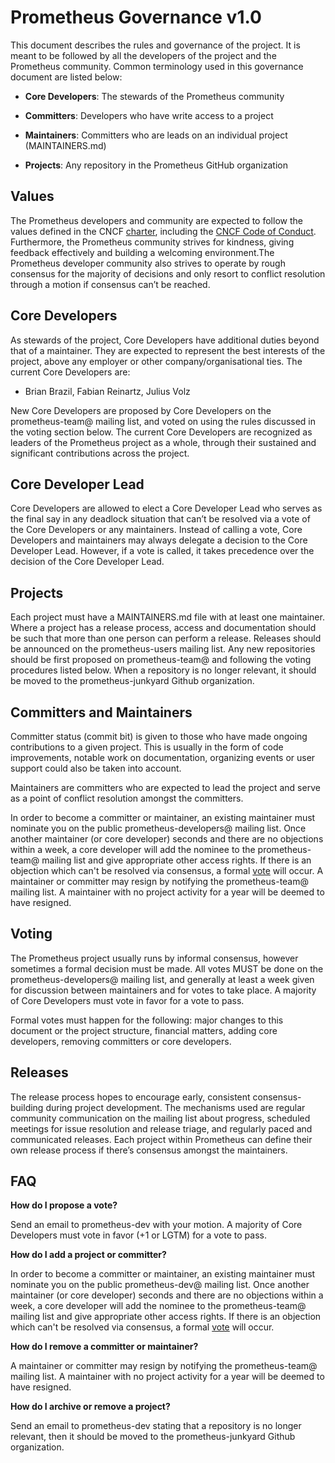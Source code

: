 # Prometheus Governance v1.0

This document describes the rules and governance of the project. It is meant to be followed by all the developers of the project and the Prometheus community. Common terminology used in this governance document are listed below:

* **Core Developers**: The stewards of the Prometheus community

* **Committers**: Developers who have write access to a project

* **Maintainers**: Committers who are leads on an individual project (MAINTAINERS.md)

* **Projects**: Any repository in the Prometheus GitHub organization

## Values

The Prometheus developers and community are expected to follow the values defined in the CNCF [charter](https://www.cncf.io/about/charter/), including the [CNCF Code of Conduct](https://github.com/cncf/foundation/blob/master/code-of-conduct.md). Furthermore, the Prometheus community strives for kindness, giving feedback effectively and building a welcoming environment.The Prometheus developer community also strives to operate by rough consensus for the majority of decisions and only resort to conflict resolution through a motion if consensus can’t be reached.

## Core Developers

As stewards of the project, Core Developers have additional duties beyond that of a maintainer. They are expected to represent the best interests of the project, above any employer or other company/organisational ties. The current Core Developers are:

* Brian Brazil, Fabian Reinartz, Julius Volz

New Core Developers are proposed by Core Developers on the prometheus-team@ mailing list, and voted on using the rules discussed in the voting section below. The current Core Developers are recognized as leaders of the Prometheus project as a whole, through their sustained and significant contributions across the project.

## Core Developer Lead

Core Developers are allowed to elect a Core Developer Lead who serves as the final say in any deadlock situation that can’t be resolved via a vote of the Core Developers or any maintainers. Instead of calling a vote, Core Developers and maintainers may always delegate a decision to the Core Developer Lead. However, if a vote is called, it takes precedence over the decision of the Core Developer Lead.

## Projects

Each project must have a MAINTAINERS.md file with at least one maintainer. Where a project has a release process, access and documentation should be such that more than one person can perform a release. Releases should be announced on the prometheus-users mailing list. Any new repositories should be first proposed on prometheus-team@ and following the voting procedures listed below. When a repository is no longer relevant, it should be moved to the prometheus-junkyard Github organization.

## Committers and Maintainers

Committer status (commit bit) is given to those who have made ongoing contributions to a given project. This is usually in the form of code improvements, notable work on documentation, organizing events or user support could also be taken into account. 

Maintainers are committers who are expected to lead the project and serve as a point of conflict resolution amongst the committers.

In order to become a committer or maintainer, an existing maintainer must nominate you on the public prometheus-developers@ mailing list. Once another maintainer (or core developer) seconds and there are no objections within a week, a core developer will add the nominee to the prometheus-team@ mailing list and give appropriate other access rights. If there is an objection which can't be resolved via consensus, a formal [vote](#heading=h.x907eu6orfvp) will occur. A maintainer or committer may resign by notifying the prometheus-team@ mailing list. A maintainer with no project activity for a year will be deemed to have resigned.

## Voting

The Prometheus project usually runs by informal consensus, however sometimes a formal decision must be made. All votes MUST be done on the prometheus-developers@ mailing list, and generally at least a week given for discussion between maintainers and for votes to take place. A majority of Core Developers must vote in favor for a vote to pass.

Formal votes must happen for the following: major changes to this document or the project structure, financial matters, adding core developers, removing committers or core developers.

## Releases

The release process hopes to encourage early, consistent consensus-building during project development. The mechanisms used are regular community communication on the mailing list about progress, scheduled meetings for issue resolution and release triage, and regularly paced and communicated releases. Each project within Prometheus can define their own release process if there’s consensus amongst the maintainers.

## FAQ

**How do I propose a vote?**

Send an email to prometheus-dev with your motion. A majority of Core Developers must vote in favor (+1 or LGTM) for a vote to pass.

**How do I add a project or committer?**

In order to become a committer or maintainer, an existing maintainer must nominate you on the public prometheus-dev@ mailing list. Once another maintainer (or core developer) seconds and there are no objections within a week, a core developer will add the nominee to the prometheus-team@ mailing list and give appropriate other access rights. If there is an objection which can't be resolved via consensus, a formal [vote](#heading=h.x907eu6orfvp) will occur. 

**How do I remove a committer or maintainer?**

A maintainer or committer may resign by notifying the prometheus-team@ mailing list. A maintainer with no project activity for a year will be deemed to have resigned.

**How do I archive or remove a project?**

Send an email to prometheus-dev stating that a repository is no longer relevant, then it should be moved to the prometheus-junkyard Github organization.
